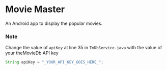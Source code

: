 # Movie Master

An Android app to display the popular movies.

### Note

Change the value of `apiKey` at line 35 in `TmDbService.java` with the value of your theMovieDb API key

```java
String apiKey = "_YOUR_API_KEY_GOES_HERE_";
```